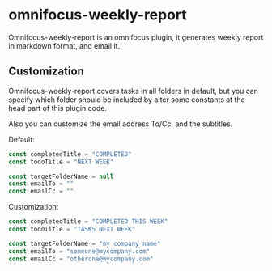 # omnifocus-weekly-report
Omnifocus-weekly-report is an omnifocus plugin, it generates weekly report in markdown format, and email it.
## Customization
Omnifocus-weekly-report covers tasks in all folders in default, but you can specify which folder should be included by alter some constants at the head part of this plugin code.

Also you can customize the email address To/Cc, and the subtitles.

Default:
``` javascript
const completedTitle = "COMPLETED"
const todoTitle = "NEXT WEEK"

const targetFolderName = null
const emailTo = ""
const emailCc = "" 
```

Customization:
``` javascript
const completedTitle = "COMPLETED THIS WEEK"
const todoTitle = "TASKS NEXT WEEK"

const targetFolderName = "my company name"
const emailTo = "someone@mycompany.com"
const emailCc = "otherone@mycompany.com" 
```